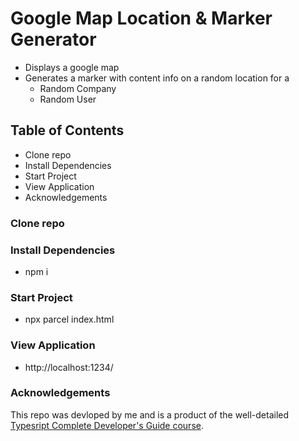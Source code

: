 # Google Map Location & Marker Generator
- Displays a google map
- Generates a marker with content info on a random location for a
  - Random Company
  - Random User

## Table of Contents
- Clone repo
- Install Dependencies
- Start Project
- View Application
- Acknowledgements

### Clone repo

### Install Dependencies

- npm i 

### Start Project

- npx parcel index.html

### View Application

- http://localhost:1234/

### Acknowledgements

This repo was devloped by me and is a product of the well-detailed [Typesript Complete Developer's Guide course](https://www.udemy.com/course/typescript-the-complete-developers-guide/?kw=Typescript+the+Comp&src=sac&subs_filter_type=subs_only).
